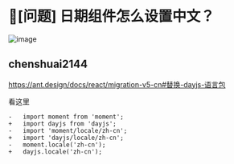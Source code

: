 # 🧐[问题] 日期组件怎么设置中文？

![image](https://github.com/ant-design/pro-components/assets/52907799/34f74aa4-acbb-400f-8d68-5540ad0e5be9)

## chenshuai2144

https://ant.design/docs/react/migration-v5-cn#替换-dayjs-语言包

看这里

```
-   import moment from 'moment';
+   import dayjs from 'dayjs';
-   import 'moment/locale/zh-cn';
+   import 'dayjs/locale/zh-cn';
-   moment.locale('zh-cn');
+   dayjs.locale('zh-cn');
```
